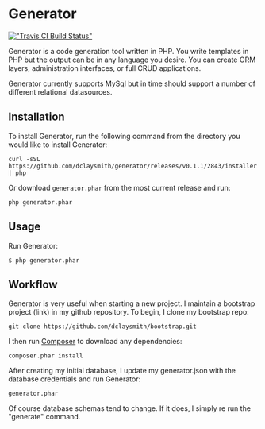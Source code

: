 Generator
=========

[!["Travis CI Build Status"][2]][1]

  [1]: https://travis-ci.org/dclaysmith/generator
  [2]: https://api.travis-ci.org/dclaysmith/generator.png

Generator is a code generation tool written in PHP. You write templates in PHP but the output can be in any language you desire. You can create ORM layers, administration interfaces, or full CRUD applications.

Generator currently supports MySql but in time should support a number of different relational datasources.

Installation
------------

To install Generator, run the following command from the directory you would like to install Generator:

`curl -sSL https://github.com/dclaysmith/generator/releases/v0.1.1/2843/installer | php`

Or download `generator.phar` from the most current release and run:

`php generator.phar`

Usage
-----

Run Generator:

```
$ php generator.phar
```


Workflow
--------

Generator is very useful when starting a new project. I maintain a bootstrap project (link) in my github repository. To begin, I clone my bootstrap repo:

`git clone https://github.com/dclaysmith/bootstrap.git`

I then run [Composer](https://getcomposer.org) to download any dependencies:

`composer.phar install`

After creating my initial database, I update my generator.json with the database credentials and run Generator:

`generator.phar`

Of course database schemas tend to change. If it does, I simply re run the "generate" command. 